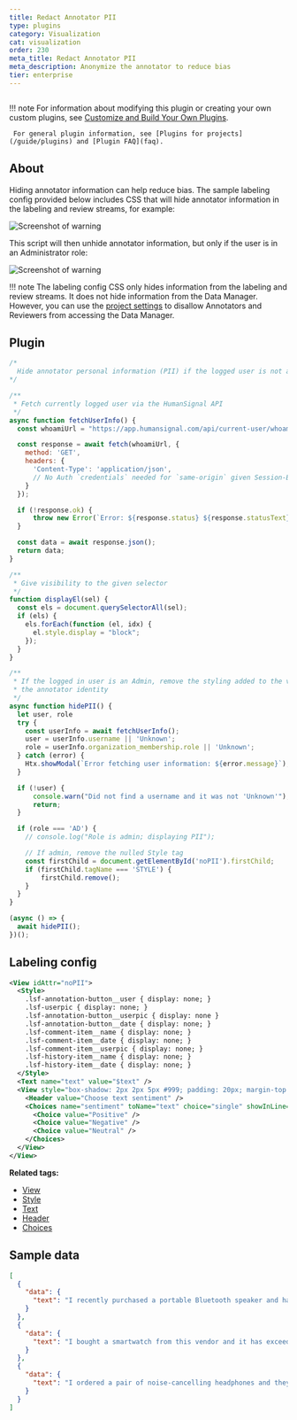 ```yaml
---
title: Redact Annotator PII
type: plugins
category: Visualization
cat: visualization
order: 230
meta_title: Redact Annotator PII
meta_description: Anonymize the annotator to reduce bias
tier: enterprise
---
```


<img src="/images/plugins/redact-thumb.png" alt="" class="gif-border" style="max-width: 552px !important;" />

!!! note
     For information about modifying this plugin or creating your own custom plugins, see [Customize and Build Your Own Plugins](custom).

     For general plugin information, see [Plugins for projects](/guide/plugins) and [Plugin FAQ](faq).

## About

Hiding annotator information can help reduce bias. The sample labeling config provided below includes CSS that will hide annotator information in the labeling and review streams, for example:

![Screenshot of warning](/images/plugins/redact.png)

This script will then unhide annotator information, but only if the user is in an Administrator role:

![Screenshot of warning](/images/plugins/redact-show.png)

!!! note
    The labeling config CSS only hides information from the labeling and review streams. It does not hide information from the Data Manager. However, you can use the [project settings](/guide/project_settings_lse#Review) to disallow Annotators and Reviewers from accessing the Data Manager. 

## Plugin

```javascript
/*
  Hide annotator personal information (PII) if the logged user is not an Admin
*/

/**
 * Fetch currently logged user via the HumanSignal API
 */
async function fetchUserInfo() {
  const whoamiUrl = "https://app.humansignal.com/api/current-user/whoami";

  const response = await fetch(whoamiUrl, {
    method: 'GET',
    headers: {
      'Content-Type': 'application/json',
      // No Auth `credentials` needed for `same-origin` given Session-Based Authentication is used in the API
    }
  });

  if (!response.ok) {
      throw new Error(`Error: ${response.status} ${response.statusText}`);
  }

  const data = await response.json();
  return data;
}

/**
 * Give visibility to the given selector
 */
function displayEl(sel) {
  const els = document.querySelectorAll(sel);
  if (els) {
    els.forEach(function (el, idx) {
      el.style.display = "block";
    });
  }
}

/**
 * If the logged in user is an Admin, remove the styling added to the view that hides
 * the annotator identity
 */
async function hidePII() {
  let user, role
  try {
    const userInfo = await fetchUserInfo();
    user = userInfo.username || 'Unknown';
    role = userInfo.organization_membership.role || 'Unknown';
  } catch (error) {
    Htx.showModal(`Error fetching user information: ${error.message}`);
  }

  if (!user) {
      console.warn("Did not find a username and it was not 'Unknown'");
      return;
  }

  if (role === 'AD') {
    // console.log("Role is admin; displaying PII");

    // If admin, remove the nulled Style tag
    const firstChild = document.getElementById('noPII').firstChild;
    if (firstChild.tagName === 'STYLE') {
        firstChild.remove();
    }
  }
}

(async () => {
  await hidePII();
})();
```

## Labeling config

```xml
<View idAttr="noPII">
  <Style>
    .lsf-annotation-button__user { display: none; }
    .lsf-userpic { display: none; }
    .lsf-annotation-button__userpic { display: none }
    .lsf-annotation-button__date { display: none; }
    .lsf-comment-item__name { display: none; }
    .lsf-comment-item__date { display: none; }
    .lsf-comment-item__userpic { display: none; }
    .lsf-history-item__name { display: none; }
    .lsf-history-item__date { display: none; }
  </Style>
  <Text name="text" value="$text" />
  <View style="box-shadow: 2px 2px 5px #999; padding: 20px; margin-top: 2em; border-radius: 5px;">
    <Header value="Choose text sentiment" />
    <Choices name="sentiment" toName="text" choice="single" showInLine="true">
      <Choice value="Positive" />
      <Choice value="Negative" />
      <Choice value="Neutral" />
    </Choices>
  </View>
</View>

```

**Related tags:**

* [View](/tags/view.html)
* [Style](/tags/style.html)
* [Text](/tags/text.html)
* [Header](/tags/header.html)
* [Choices](/tags/choices.html)


## Sample data

```json
[
  {
    "data": {
      "text": "I recently purchased a portable Bluetooth speaker and have been impressed with its clear sound and long battery life. The speaker is compact and easy to use, making it perfect for outdoor adventures."
    }
  },
  {
    "data": {
      "text": "I bought a smartwatch from this vendor and it has exceeded my expectations. The device offers an intuitive user interface and tracks my daily activities accurately while looking very stylish on my wrist."
    }
  },
  {
    "data": {
      "text": "I ordered a pair of noise-cancelling headphones and they don't do anything to cancel out noise. Waste of money."
    }
  }
]
```
